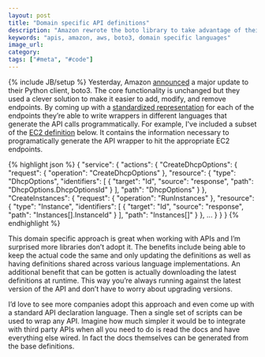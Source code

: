 ```yaml
---
layout: post
title: "Domain specific API definitions"
description: "Amazon rewrote the boto library to take advantage of their domain specific models that represents the AWS API. It's wonderfully clever and I'd love to see standardization around API definition."
keywords: "apis, amazon, aws, boto3, domain specific languages"
image_url:
category:
tags: ["#meta", "#code"]
---
```

{% include JB/setup %}
Yesterday, Amazon <a href="https://aws.amazon.com/blogs/aws/now-available-aws-sdk-for-python-3-boto3/" target="_blank">announced</a> a major update to their Python client, boto3. The core functionality is unchanged but they used a clever solution to make it easier to add, modify, and remove endpoints. By coming up with a <a href="https://github.com/boto/boto3/tree/develop/boto3/data" target="_blank">standardized representation</a> for each of the endpoints they’re able to write wrappers in different languages that generate the API calls programmatically. For example, I've included a subset of the <a href="https://github.com/boto/boto3/blob/develop/boto3/data/ec2/2015-04-15/resources-1.json" target="_blank">EC2 definition</a> below. It contains the information necessary to programatically generate the API wrapper to hit the appropriate EC2 endpoints.

{% highlight json %}
{
  "service": {
    "actions": {
      "CreateDhcpOptions": {
        "request": { "operation": "CreateDhcpOptions" },
        "resource": {
          "type": "DhcpOptions",
          "identifiers": [
            { "target": "Id", "source": "response", "path": "DhcpOptions.DhcpOptionsId" }
          ],
          "path": "DhcpOptions"
        }
      },
      "CreateInstances": {
        "request": { "operation": "RunInstances" },
        "resource": {
          "type": "Instance",
          "identifiers": [
            { "target": "Id", "source": "response", "path": "Instances[].InstanceId" }
          ],
          "path": "Instances[]"
        }
      },
      ...
    }
  }
}
{% endhighlight %}

This domain specific approach is great when working with APIs and I’m surprised more libraries don’t adopt it. The benefits include being able to keep the actual code the same and only updating the definitions as well as having definitions shared across various language implementations. An additional benefit that can be gotten is actually downloading the latest definitions at runtime. This way you’re always running against the latest version of the API and don’t have to worry about upgrading versions.

I’d love to see more companies adopt this approach and even come up with a standard API declaration language. Then a single set of scripts can be used to wrap any API. Imagine how much simpler it would be to integrate with third party APIs when all you need to do is read the docs and have everything else wired. In fact the docs themselves can be generated from the base definitions.
